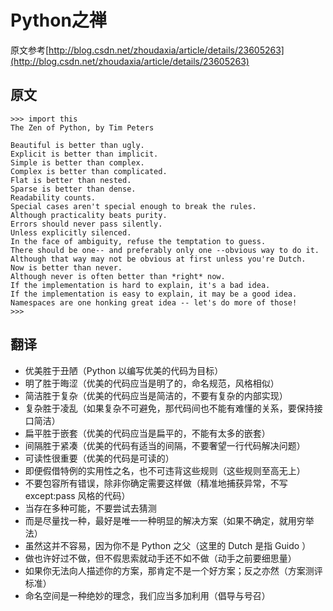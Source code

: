 # Python之禅

原文参考[http://blog.csdn.net/zhoudaxia/article/details/23605263](http://blog.csdn.net/zhoudaxia/article/details/23605263)

## 原文
```
>>> import this  
The Zen of Python, by Tim Peters  
  
Beautiful is better than ugly.  
Explicit is better than implicit.  
Simple is better than complex.  
Complex is better than complicated.  
Flat is better than nested.  
Sparse is better than dense.  
Readability counts.  
Special cases aren't special enough to break the rules.  
Although practicality beats purity.  
Errors should never pass silently.  
Unless explicitly silenced.  
In the face of ambiguity, refuse the temptation to guess.  
There should be one-- and preferably only one --obvious way to do it.  
Although that way may not be obvious at first unless you're Dutch.  
Now is better than never.  
Although never is often better than *right* now.  
If the implementation is hard to explain, it's a bad idea.  
If the implementation is easy to explain, it may be a good idea.  
Namespaces are one honking great idea -- let's do more of those!  
>>>   
```

## 翻译
* 优美胜于丑陋（Python 以编写优美的代码为目标）
* 明了胜于晦涩（优美的代码应当是明了的，命名规范，风格相似）
* 简洁胜于复杂（优美的代码应当是简洁的，不要有复杂的内部实现）
* 复杂胜于凌乱（如果复杂不可避免，那代码间也不能有难懂的关系，要保持接口简洁）
* 扁平胜于嵌套（优美的代码应当是扁平的，不能有太多的嵌套）
* 间隔胜于紧凑（优美的代码有适当的间隔，不要奢望一行代码解决问题）
* 可读性很重要（优美的代码是可读的）
* 即便假借特例的实用性之名，也不可违背这些规则（这些规则至高无上）
* 不要包容所有错误，除非你确定需要这样做（精准地捕获异常，不写 except:pass 风格的代码）
* 当存在多种可能，不要尝试去猜测
* 而是尽量找一种，最好是唯一一种明显的解决方案（如果不确定，就用穷举法）
* 虽然这并不容易，因为你不是 Python 之父（这里的 Dutch 是指 Guido ）
* 做也许好过不做，但不假思索就动手还不如不做（动手之前要细思量）
* 如果你无法向人描述你的方案，那肯定不是一个好方案；反之亦然（方案测评标准）
* 命名空间是一种绝妙的理念，我们应当多加利用（倡导与号召）

